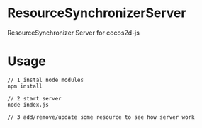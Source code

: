 ResourceSynchronizerServer
==========================

ResourceSynchronizer Server for cocos2d-js

Usage
=====
	// 1 instal node modules
	npm install

	// 2 start server
	node index.js

	// 3 add/remove/update some resource to see how server work
